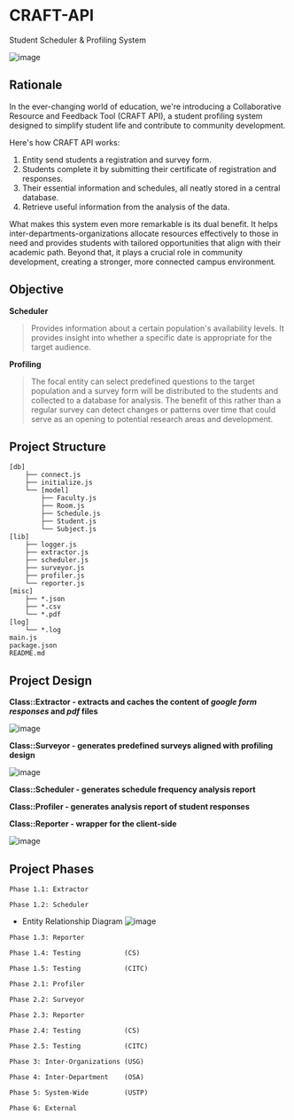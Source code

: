 # CRAFT-API
Student Scheduler &amp; Profiling System

![image](https://github.com/USTP-CSCORE/CRAFT-API/assets/26486389/efc210dc-7a39-45a6-9644-2c40d0037f77)



## Rationale

In the ever-changing world of education, we're introducing a Collaborative Resource and Feedback Tool (CRAFT API), a student profiling system designed to simplify student life and contribute to community development.

Here's how CRAFT API works: 
1. Entity send students a registration and survey form.
2. Students complete it by submitting their certificate of registration and responses.
3. Their essential information and schedules, all neatly stored in a central database.
4. Retrieve useful information from the analysis of the data.

What makes this system even more remarkable is its dual benefit. It helps inter-departments-organizations allocate resources effectively to those in need and provides students with tailored opportunities that align with their academic path. Beyond that, it plays a crucial role in community development, creating a stronger, more connected campus environment.



## Objective

**Scheduler**
> Provides information about a certain population's availability levels. It provides insight into whether a specific date is appropriate for the target audience.

**Profiling**
> The focal entity can select predefined questions to the target population and a survey form will be distributed to the students and collected to a database for analysis. The benefit of this rather than a regular survey can detect changes or patterns over time that could serve as an opening to potential research areas and development.


## Project Structure
```
[db]
    ├── connect.js
    ├── initialize.js
    └── [model]
        ├── Faculty.js
        ├── Room.js
        ├── Schedule.js
        ├── Student.js
        └── Subject.js
[lib]
    ├── logger.js
    ├── extractor.js
    ├── scheduler.js
    ├── surveyor.js
    ├── profiler.js
    └── reporter.js
[misc]
    ├── *.json
    ├── *.csv
    └── *.pdf
[log]
    └── *.log
main.js
package.json
README.md
```

## Project Design

**Class::Extractor - extracts and caches the content of _google form responses_ and _pdf_ files**

![image](https://github.com/USTP-CSCORE/CRAFT-API/assets/26486389/a53955ef-afc9-4c90-9ff4-89a9bd444144)

**Class::Surveyor - generates predefined surveys aligned with profiling design**

![image](https://github.com/USTP-CSCORE/CRAFT-API/assets/26486389/180e87a8-88aa-4270-a7a1-81c4019b32bf)

**Class::Scheduler - generates schedule frequency analysis report**

**Class::Profiler  - generates analysis report of student responses**

**Class::Reporter  - wrapper for the client-side**

![image](https://github.com/USTP-CSCORE/CRAFT-API/assets/26486389/96b282d6-9ee4-426b-81f4-9037a6cdaae8)



## Project Phases

`Phase 1.1: Extractor`

`Phase 1.2: Scheduler`

- Entity Relationship Diagram
![image](https://github.com/USTP-CSCORE/CRAFT-API/assets/26486389/099ac883-cb2e-4074-ae3f-d53e774e6a7e)

`Phase 1.3: Reporter`

`Phase 1.4: Testing           (CS)`

`Phase 1.5: Testing           (CITC)`

`Phase 2.1: Profiler`

`Phase 2.2: Surveyor`

`Phase 2.3: Reporter`

`Phase 2.4: Testing           (CS)`

`Phase 2.5: Testing           (CITC)`

`Phase 3: Inter-Organizations (USG)`

`Phase 4: Inter-Department    (OSA)`

`Phase 5: System-Wide         (USTP)`

`Phase 6: External`
